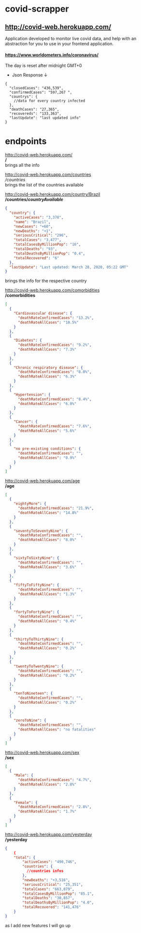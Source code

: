 # covid-scrapper

## http://covid-web.herokuapp.com/

Application developed to monitor live covid data, and help with an abstraction for you to use in your frontend application.

#### https://www.worldometers.info/coronavirus/

The day is reset after midnight GMT+0

- Json Response &downarrow;

```jsonp
{
  "closedCases": "436,539",
  "confirmedCases": "597,267 ",
  "countrys": {
    //data for every country infected
  },
  "deathCases": "27,365",
  "recovereds": "133,363",
  "lastUpdate": "last updated info"
}
```

# endpoints

http://covid-web.herokuapp.com/ \
**/** \
brings all the info

http://covid-web.herokuapp.com/countries \
_/countries_ \
brings the list of the countries available

http://covid-web.herokuapp.com/country/Brazil \
**/countries/_countryAvailable_**

```json
{
  "country": {
    "activeCases": "3,378",
    "name": "Brazil",
    "newCases": "+60",
    "newDeaths": "+1",
    "seriousCritical": "296",
    "totalCases": "3,477",
    "totalCasesByMillionPop": "16",
    "totalDeaths": "93",
    "totalDeathsByMillionPop": "0.4",
    "totalRecovered": "6"
  },
  "lastUpdate": "Last updated: March 28, 2020, 05:22 GMT"
}
```

brings the info for the respective country

http://covid-web.herokuapp.com/comorbidities \
**/comorbidities**

```json
[
  {
    "Cardiovascular disease": {
      "deathRateConfirmedCases": "13.2%",
      "deathRateAllCases": "10.5%"
    }
  },
  {
    "Diabetes": {
      "deathRateConfirmedCases": "9.2%",
      "deathRateAllCases": "7.3%"
    }
  },
  {
    "Chronic respiratory disease": {
      "deathRateConfirmedCases": "8.0%",
      "deathRateAllCases": "6.3%"
    }
  },
  {
    "Hypertension": {
      "deathRateConfirmedCases": "8.4%",
      "deathRateAllCases": "6.0%"
    }
  },
  {
    "Cancer": {
      "deathRateConfirmedCases": "7.6%",
      "deathRateAllCases": "5.6%"
    }
  },
  {
    "no pre-existing conditions": {
      "deathRateConfirmedCases": "",
      "deathRateAllCases": "0.9%"
    }
  }
]
```

http://covid-web.herokuapp.com/age \
**/age**

```json
[
  {
    "eightyMore": {
      "deathRateConfirmedCases": "21.9%",
      "deathRateAllCases": "14.8%"
    }
  },
  {
    "seventyToSeventyNine": {
      "deathRateConfirmedCases": "",
      "deathRateAllCases": "8.0%"
    }
  },
  {
    "sixtyToSixtyNine": {
      "deathRateConfirmedCases": "",
      "deathRateAllCases": "3.6%"
    }
  },
  {
    "fiftyToFiftyNine": {
      "deathRateConfirmedCases": "",
      "deathRateAllCases": "1.3%"
    }
  },
  {
    "fortyToFortyNine": {
      "deathRateConfirmedCases": "",
      "deathRateAllCases": "0.4%"
    }
  },
  {
    "thirtyToThirtyNine": {
      "deathRateConfirmedCases": "",
      "deathRateAllCases": "0.2%"
    }
  },
  {
    "twentyToTwentyNine": {
      "deathRateConfirmedCases": "",
      "deathRateAllCases": "0.2%"
    }
  },
  {
    "tenToNineteen": {
      "deathRateConfirmedCases": "",
      "deathRateAllCases": "0.2%"
    }
  },
  {
    "zeroToNine": {
      "deathRateConfirmedCases": "",
      "deathRateAllCases": "no fatalities"
    }
  }
]
```

http://covid-web.herokuapp.com/sex \
**/sex**

```json
[
  {
    "Male": {
      "deathRateConfirmedCases": "4.7%",
      "deathRateAllCases": "2.8%"
    }
  },
  {
    "Female": {
      "deathRateConfirmedCases": "2.8%",
      "deathRateAllCases": "1.7%"
    }
  }
]
```

http://covid-web.herokuapp.com/yesterday \
**/yesterday**

```json
{
    {
    "total": {
        "activeCases": "490,746",
        "countries": {
          //countries infos
        },
        "newDeaths": "+3,516",
        "seriousCritical": "25,351",
        "totalCases": "663,079",
        "totalCasesByMillionPop": "85.1",
        "totalDeaths": "30,857",
        "totalDeathsByMillionPop": "4.0",
        "totalRecovered": "141,476"
    }
}
```

as I add new features I will go up
